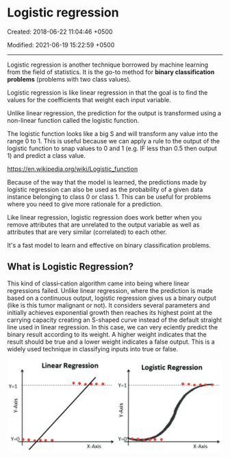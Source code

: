 # Logistic regression

Created: 2018-06-22 11:04:46 +0500

Modified: 2021-06-19 15:22:59 +0500

---

Logistic regression is another technique borrowed by machine learning from the field of statistics. It is the go-to method for **binary classification problems** (problems with two class values).

Logistic regression is like linear regression in that the goal is to find the values for the coefficients that weight each input variable.

Unlike linear regression, the prediction for the output is transformed using a non-linear function called the logistic function.

The logistic function looks like a big S and will transform any value into the range 0 to 1. This is useful because we can apply a rule to the output of the logistic function to snap values to 0 and 1 (e.g. IF less than 0.5 then output 1) and predict a class value.

<https://en.wikipedia.org/wiki/Logistic_function>

Because of the way that the model is learned, the predictions made by logistic regression can also be used as the probability of a given data instance belonging to class 0 or class 1. This can be useful for problems where you need to give more rationale for a prediction.

Like linear regression, logistic regression does work better when you remove attributes that are unrelated to the output variable as well as attributes that are very similar (correlated) to each other.

It's a fast model to learn and effective on binary classification problems.

## What is Logistic Regression?

This kind of classi‑cation algorithm came into being where linear regressions failed. Unlike linear regression, where the prediction is made based on a continuous output, logistic regression gives us a binary output (like is this tumor malignant or not). It considers several parameters and initially achieves exponential growth then reaches its highest point at the carrying capacity creating an S-shaped curve instead of the default straight line used in linear regression. In this case, we can very eciently predict the binary result according to its weight. A higher weight indicates that the result should be true and a lower weight indicates a false output. This is a widely used technique in classifying inputs into true or false.

![image](media/Logistic-regression-image1.png)

